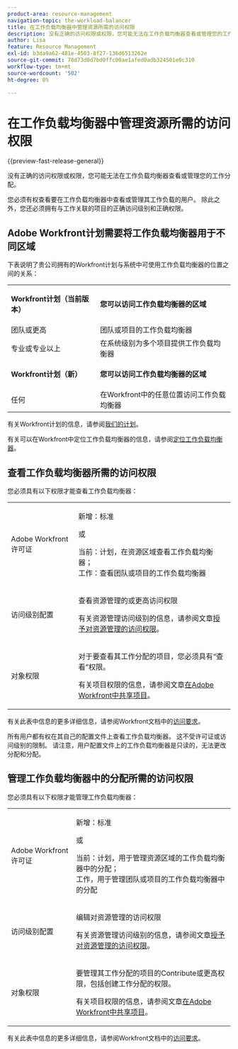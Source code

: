 ```yaml
---
product-area: resource-management
navigation-topic: the-workload-balancer
title: 在工作负载均衡器中管理资源所需的访问权限
description: 没有正确的访问权限或权限，您可能无法在工作负载均衡器查看或管理您的工作分配。
author: Lisa
feature: Resource Management
exl-id: b3da9a62-481e-4503-8f27-136d6513262e
source-git-commit: 78d73d0d7bd0ffc00ae1afed0adb324501e0c310
workflow-type: tm+mt
source-wordcount: '502'
ht-degree: 0%

---
```


# 在工作负载均衡器中管理资源所需的访问权限

{{preview-fast-release-general}}

没有正确的访问权限或权限，您可能无法在工作负载均衡器查看或管理您的工作分配。

您必须有权查看要在工作负载均衡器中查看或管理其工作负载的用户。 除此之外，您还必须拥有与工作关联的项目的正确访问级别和正确权限。

## Adobe Workfront计划需要将工作负载均衡器用于不同区域

下表说明了贵公司拥有的Workfront计划与系统中可使用工作负载均衡器的位置之间的关系：

<table style="table-layout:auto"> 
 <col> 
 <col> 
 <tbody> 
  <tr> 
   <td role="rowheader"><p><b>Workfront计划（当前版本）</b></p></td> 
   <td> <p><b>您可以访问工作负载均衡器的区域</b></p> </td> 
  </tr> 
  <tr> 
   <td role="rowheader">团队或更高 </td> 
   <td>团队或项目的工作负载均衡器</td> 
  </tr> 
  <tr> 
   <td role="rowheader">专业或专业以上</td> 
   <td>在系统级别为多个项目提供工作负载均衡器</td> 
  </tr> 
  <tr> 
   <td role="rowheader"><p><b>Workfront计划（新）</b></p></td> 
   <td> <p><b>您可以访问工作负载均衡器的区域</b></p> </td> 
  </tr>
  <tr> 
   <td role="rowheader">任何 </td> 
   <td>在Workfront中的任意位置访问工作负载均衡器</td> 
  </tr> 
 </tbody> 
</table>

有关Workfront计划的信息，请参阅[我们的计划](https://business.adobe.com/products/workfront/pricing.html)。

有关可以在Workfront中定位工作负载均衡器的信息，请参阅[定位工作负载均衡器](../../resource-mgmt/workload-balancer/locate-workload-balancer.md)。

## 查看工作负载均衡器所需的访问权限

您必须具有以下权限才能查看工作负载均衡器：

<table style="table-layout:auto"> 
 <col> 
 <col> 
 <tbody>
  <tr> 
   <td role="rowheader">Adobe Workfront许可证</td> 
   <td><p>新增：标准</p>
       <p>或</p>
       <p>当前：计划，在资源区域查看工作负载均衡器；</br>
       工作：查看团队或项目的工作负载均衡器</p></td>
  </tr>  
  <tr> 
   <td role="rowheader">访问级别配置</td> 
   <td> <p>查看资源管理的或更高访问权限</p> <p>有关资源管理访问级别的信息，请参阅文章<a href="../../administration-and-setup/add-users/configure-and-grant-access/grant-access-resource-management.md" class="MCXref xref">授予对资源管理的访问权限</a>。</p></td> 
  </tr> 
  <tr> 
   <td role="rowheader">对象权限</td> 
   <td> <p>对于要查看其工作分配的项目，您必须具有“查看”权限。 </p> <p>有关项目权限的信息，请参阅文章<a href="../../workfront-basics/grant-and-request-access-to-objects/share-a-project.md" class="MCXref xref">在Adobe Workfront中共享项目</a>。</p></td> 
  </tr> 
 </tbody> 
</table>

有关此表中信息的更多详细信息，请参阅Workfront文档中的[访问要求](/help/quicksilver/administration-and-setup/add-users/access-levels-and-object-permissions/access-level-requirements-in-documentation.md)。

<span class="preview">所有用户都有权在其自己的配置文件上查看工作负载均衡器。 这不受许可证或访问级别的限制。 请注意，用户配置文件上的工作负载均衡器是只读的，无法更改分配和分配。</span>

## 管理工作负载均衡器中的分配所需的访问权限

您必须具有以下权限才能管理工作负载均衡器：

<table style="table-layout:auto"> 
 <col> 
 <col> 
 <tbody>
  <tr> 
   <td role="rowheader">Adobe Workfront许可证</td> 
   <td><p>新增：标准</p>
       <p>或</p>
       <p>当前：计划，用于管理资源区域的工作负载均衡器中的分配；</br>
       工作，用于管理团队或项目的工作负载均衡器中的分配</p></td>
  </tr> 
  <tr> 
   <td role="rowheader">访问级别配置</td> 
   <td> <p>编辑对资源管理的访问权限</p> 
     <p>有关资源管理访问级别的信息，请参阅文章<a href="../../administration-and-setup/add-users/configure-and-grant-access/grant-access-resource-management.md" class="MCXref xref">授予对资源管理的访问权限</a>。</p> </td> 
  </tr> 
  <tr> 
   <td role="rowheader">对象权限</td> 
   <td> <p> 要管理其工作分配的项目的Contribute或更高权限，包括创建工作分配的权限。 </p> <p>有关项目权限的信息，请参阅文章<a href="../../workfront-basics/grant-and-request-access-to-objects/share-a-project.md" class="MCXref xref">在Adobe Workfront中共享项目</a>。</p></td>
  </tr> 
 </tbody> 
</table>

有关此表中信息的更多详细信息，请参阅Workfront文档中的[访问要求](/help/quicksilver/administration-and-setup/add-users/access-levels-and-object-permissions/access-level-requirements-in-documentation.md)。

<!--these notes were inside the table: for the Edit access to Res Management
<p data-mc-conditions="QuicksilverOrClassic.Draft mode">View or higher access to Financial Data, if you want to view information by cost (NOTE: this is not possible yet!)</p>    
     <p data-mc-conditions="QuicksilverOrClassic.Draft mode">For information about the Financial Data access level, see the article<a href="../../administration-and-setup/add-users/configure-and-grant-access/grant-access-financial.md" class="MCXref xref">Grant access to financial data</a>. (NOTE: this is not possible yet!)</p>
    -->
